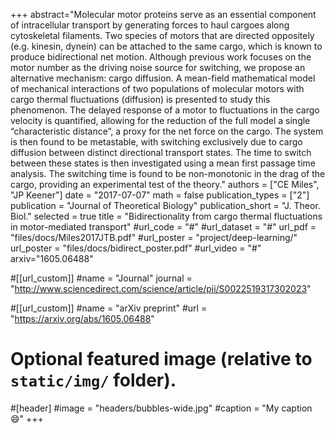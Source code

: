 +++
abstract="Molecular motor proteins serve as an essential component of intracellular transport by generating forces to haul cargoes along cytoskeletal filaments. Two species of motors that are directed oppositely (e.g. kinesin, dynein) can be attached to the same cargo, which is known to produce bidirectional net motion. Although previous work focuses on the motor number as the driving noise source for switching, we propose an alternative mechanism: cargo diffusion. A mean-field mathematical model of mechanical interactions of two populations of molecular motors with cargo thermal fluctuations (diffusion) is presented to study this phenomenon. The delayed response of a motor to fluctuations in the cargo velocity is quantified, allowing for the reduction of the full model a single “characteristic distance”, a proxy for the net force on the cargo. The system is then found to be metastable, with switching exclusively due to cargo diffusion between distinct directional transport states. The time to switch between these states is then investigated using a mean first passage time analysis. The switching time is found to be non-monotonic in the drag of the cargo, providing an experimental test of the theory."
authors = ["CE Miles", "JP Keener"]
date = "2017-07-07"
math = false
publication_types = ["2"]
publication = "Journal of Theoretical Biology"
publication_short = "J. Theor. Biol."
selected = true
title = "Bidirectionality from cargo thermal fluctuations in motor-mediated transport"
#url_code = "#"
#url_dataset = "#"
url_pdf = "files/docs/Miles2017JTB.pdf"
#url_poster = "project/deep-learning/"
url_poster = "files/docs/bidirect_poster.pdf"
#url_video = "#"
arxiv="1605.06488"

#[[url_custom]]
#name = "Journal"
journal = "http://www.sciencedirect.com/science/article/pii/S0022519317302023"

#[[url_custom]]
#name = "arXiv preprint"
#url = "https://arxiv.org/abs/1605.06488"


# Optional featured image (relative to `static/img/` folder).
#[header]
#image = "headers/bubbles-wide.jpg"
#caption = "My caption :smile:"
+++
